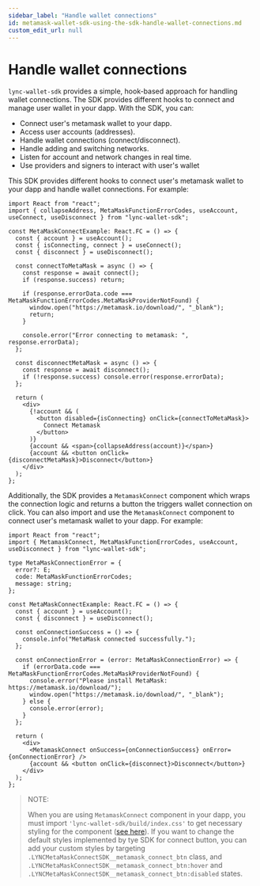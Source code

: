 ```yaml
---
sidebar_label: "Handle wallet connections"
id: metamask-wallet-sdk-using-the-sdk-handle-wallet-connections.md
custom_edit_url: null
---
```


# Handle wallet connections

`lync-wallet-sdk` provides a simple, hook-based approach for handling wallet connections. The SDK provides different hooks to connect and manage user wallet in your dapp. With the SDK, you can:

- Connect user's metamask wallet to your dapp.
- Access user accounts (addresses).
- Handle wallet connections (connect/disconnect).
- Handle adding and switching networks.
- Listen for account and network changes in real time.
- Use providers and signers to interact with user's wallet

This SDK provides different hooks to connect user's metamask wallet to your dapp and handle wallet connections. For example:

```tsx
import React from "react";
import { collapseAddress, MetaMaskFunctionErrorCodes, useAccount, useConnect, useDisconnect } from "lync-wallet-sdk";

const MetaMaskConnectExample: React.FC = () => {
  const { account } = useAccount();
  const { isConnecting, connect } = useConnect();
  const { disconnect } = useDisconnect();

  const connectToMetaMask = async () => {
    const response = await connect();
    if (response.success) return;

    if (response.errorData.code === MetaMaskFunctionErrorCodes.MetaMaskProviderNotFound) {
      window.open("https://metamask.io/download/", "_blank");
      return;
    }

    console.error("Error connecting to metamask: ", response.errorData);
  };

  const disconnectMetaMask = async () => {
    const response = await disconnect();
    if (!response.success) console.error(response.errorData);
  };

  return (
    <div>
      {!account && (
        <button disabled={isConnecting} onClick={connectToMetaMask}>
          Connect Metamask
        </button>
      )}
      {account && <span>{collapseAddress(account)}</span>}
      {account && <button onClick={disconnectMetaMask}>Disconnect</button>}
    </div>
  );
};
```

Additionally, the SDK provides a `MetamaskConnect` component which wraps the connection logic and returns a button the triggers wallet connection on click. You can also import and use the `MetamaskConnect` component to connect user's metamask wallet to your dapp. For example:

```tsx
import React from "react";
import { MetamaskConnect, MetaMaskFunctionErrorCodes, useAccount, useDisconnect } from "lync-wallet-sdk";

type MetaMaskConnectionError = {
  error?: E;
  code: MetaMaskFunctionErrorCodes;
  message: string;
};

const MetaMaskConnectExample: React.FC = () => {
  const { account } = useAccount();
  const { disconnect } = useDisconnect();

  const onConnectionSuccess = () => {
    console.info("MetaMask connected successfully.");
  };

  const onConnectionError = (error: MetaMaskConnectionError) => {
    if (errorData.code === MetaMaskFunctionErrorCodes.MetaMaskProviderNotFound) {
      console.error("Please install MetaMask: https://metamask.io/download/");
      window.open("https://metamask.io/download/", "_blank");
    } else {
      console.error(error);
    }
  };

  return (
    <div>
      <MetamaskConnect onSuccess={onConnectionSuccess} onError={onConnectionError} />
      {account && <button onClick={disconnect}>Disconnect</button>}
    </div>
  );
};
```

> NOTE:
>
> When you are using `MetamaskConnect` component in your dapp, you must import `'lync-wallet-sdk/build/index.css'` to get necessary styling for the component ([see here](#wrapping-your-application-with-the-lyncmetamaskprovider)). If you want to change the default styles implemented by tye SDK for connect button, you can add your custom styles by targeting `.LYNCMetaMaskConnectSDK__metamask_connect_btn` class, and `.LYNCMetaMaskConnectSDK__metamask_connect_btn:hover` and `.LYNCMetaMaskConnectSDK__metamask_connect_btn:disabled` states.
